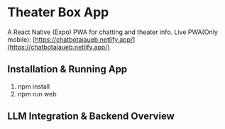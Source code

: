 # Theater Box App

A React Native (Expo) PWA for chatting and theater info. Live PWA(Only mobile): [https://chatbotaiaueb.netlify.app/](https://chatbotaiaueb.netlify.app/)

## Installation & Running App

1. npm install
2. npm run web

## LLM Integration & Backend Overview
